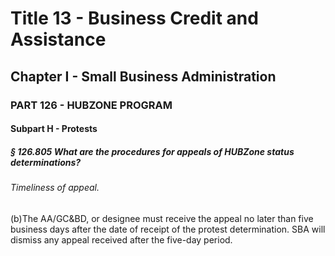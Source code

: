 
# Title 13 - Business Credit and Assistance
## Chapter I - Small Business Administration
### PART 126 - HUBZONE PROGRAM
#### Subpart H - Protests
##### § 126.805 What are the procedures for appeals of HUBZone status determinations?
###### Timeliness of appeal.

(b)The AA/GC&BD, or designee must receive the appeal no later than five business days after the date of receipt of the protest determination. SBA will dismiss any appeal received after the five-day period.
